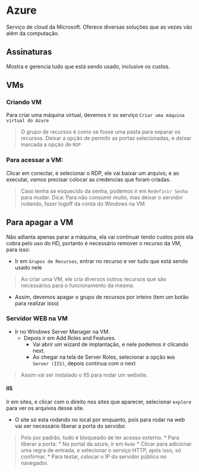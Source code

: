 # Azure
Serviço de cloud da Microsoft. Oferece diversas soluções que as vezes vão além da computação.

## Assinaturas
Mostra e gerencia tudo que está sendo usado, inclusive os custos.

## VMs
### Criando VM
Para criar uma máquina virtual, devemos ir so serviço `Criar uma máquina virtual do Azure`
> O grupo de recursos é como se fosse uma pasta para separar os recursos.
> Deixar a opção de permitir as portas selecionadas, e deixar marcada a opção de `RDP`

### Para acessar a VM:
Clicar em conectar, e selecionar o RDP, ele vai baixar um arquivo, e ao executar, vamos precisar colocar as credencias que foram criadas.
> Caso tenha se esquecido da senha, podemos ir em `Redefinir Senha` para mudar.
> Dica: Para não consumir muito, mas deixar o servidor rodando, fazer logoff da conta do Windows na VM.

## Para apagar a VM
Não adianta apenas parar a máquina, ela vai continuar tendo custos pois ela cobra pelo uso do HD, portanto é necessário remover o recurso da VM, para isso:
* Ir em `Grupos de Recursos`, entrar no recurso e ver tudo que está sendo usado nele
> Ao criar uma VM, ele cria diversos outros recursos que são necessários para o funcionamento da mesma.
* Assim, devemos apagar o grupo de recursos por inteiro (tem um botão para realizar isso)

### Servidor WEB na VM
* Ir no Windows Server Manager na VM.
  * Depois ir em Add Roles and Features.
    * Vai abrir um wizard de implantação, e nele podemos ir clicando next.
    * Ao chegar na tela de Server Roles, selecionar a opção `Web Server (IIS)`, depois continua com o next
> Assim vai ser instalado o IIS para rodar um website.

#### IIS    
Ir em sites, e clicar com o direito nos sites que aparecer, selecionar `explore` para ver os arquivos desse site.
* O site só esta rodando no local por enquanto, pois para rodar na web vai ser necessário liberar a porta do servidor.
> Pois por padrão, tudo é bloqueado de ter acesso externo.
    * Para liberar a porta:
      * No portal da azure, ir em `Rede`
      * Clicar para adicionar uma regra de entrada, e selecionar o serviço HTTP, após isso, só confirmar.
        * Para testar, colocar o IP do servidor público no navegador.
